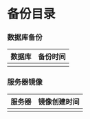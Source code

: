 # 备份目录

### 数据库备份

| 数据库 | 备份时间 |
| ------ | -------- |
|        |          |

### 服务器镜像

| 服务器 | 镜像创建时间 |
| ------ | ------------ |
|        |              |

